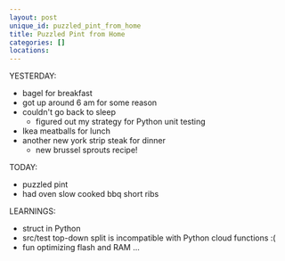 ```yaml
---
layout: post
unique_id: puzzled_pint_from_home
title: Puzzled Pint from Home
categories: []
locations: 
---
```


YESTERDAY:
* bagel for breakfast
* got up around 6 am for some reason
* couldn't go back to sleep
  * figured out my strategy for Python unit testing
* Ikea meatballs for lunch
* another new york strip steak for dinner
  * new brussel sprouts recipe!

TODAY:
* puzzled pint
* had oven slow cooked bbq short ribs

LEARNINGS:
* struct in Python
* src/test top-down split is incompatible with Python cloud functions :(
* fun optimizing flash and RAM ...
